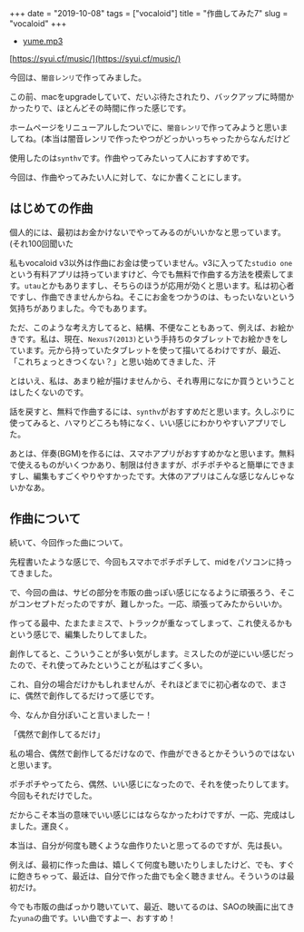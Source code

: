 +++
date = "2019-10-08"
tags = ["vocaloid"]
title = "作曲してみた7"
slug = "vocaloid"
+++

- [yume.mp3](https://syui.cf/music/yume_renri.mp3)

[https://syui.cf/music/](https://syui.cf/music/)

今回は、`闇音レンリ`で作ってみました。

この前、macをupgradeしていて、だいぶ待たされたり、バックアップに時間かかったりで、ほとんどその時間に作った感じです。

ホームページをリニューアルしたついでに、`闇音レンリ`で作ってみようと思いましてね。(本当は闇音レンリで作ったやつがどっかいっちゃったからなんだけど

使用したのは`synthv`です。作曲やってみたいって人におすすめです。

今回は、作曲やってみたい人に対して、なにか書くことにします。

## はじめての作曲

個人的には、最初はお金かけないでやってみるのがいいかなと思っています。(それ100回聞いた

私もvocaloid v3以外は作曲にお金は使っていません。v3に入ってた`studio one`という有料アプリは持っていますけど、今でも無料で作曲する方法を模索してます。`utau`とかもありますし、そちらのほうが応用が効くと思います。私は初心者ですし、作曲できませんからね。そこにお金をつかうのは、もったいないという気持ちがありました。今でもあります。

ただ、このような考え方してると、結構、不便なこともあって、例えば、お絵かきです。私は、現在、`Nexus7(2013)`という手持ちのタブレットでお絵かきをしています。元から持っていたタブレットを使って描いてるわけですが、最近、「これちょっときつくない？」と思い始めてきました、汗

とはいえ、私は、あまり絵が描けませんから、それ専用になにか買うということはしたくないのです。

話を戻すと、無料で作曲するには、`synthv`がおすすめだと思います。久しぶりに使ってみると、ハマりどころも特になく、いい感じにわかりやすいアプリでした。

あとは、伴奏(BGM)を作るには、スマホアプリがおすすめかなと思います。無料で使えるものがいくつかあり、制限は付きますが、ポチポチやると簡単にできますし、編集もすごくやりやすかったです。大体のアプリはこんな感じなんじゃないかなあ。

## 作曲について

続いて、今回作った曲について。

先程書いたような感じで、今回もスマホでポチポチして、midをパソコンに持ってきました。

で、今回の曲は、サビの部分を市販の曲っぽい感じになるように頑張ろう、そこがコンセプトだったのですが、難しかった。一応、頑張ってみたからいいか。

作ってる最中、たまたまミスで、トラックが重なってしまって、これ使えるかもという感じで、編集したりしてました。

創作してると、こういうことが多い気がします。ミスしたのが逆にいい感じだったので、それ使ってみたということが私はすごく多い。

これ、自分の場合だけかもしれませんが、それほどまでに初心者なので、まさに、偶然で創作してるだけって感じです。

今、なんか自分ぽいこと言いましたー！

「偶然で創作してるだけ」

私の場合、偶然で創作してるだけなので、作曲ができるとかそういうのではないと思います。

ポチポチやってたら、偶然、いい感じになったので、それを使ったりしてます。今回もそれだけでした。

だからこそ本当の意味でいい感じにはならなかったわけですが、一応、完成はしました。運良く。

本当は、自分が何度も聴くような曲作りたいと思ってるのですが、先は長い。

例えば、最初に作った曲は、嬉しくて何度も聴いたりしましたけど、でも、すぐに飽きちゃって、最近は、自分で作った曲でも全く聴きません。そういうのは最初だけ。

今でも市販の曲ばっかり聴いていて、最近、聴いてるのは、SAOの映画に出てきた`yuna`の曲です。いい曲ですよー、おすすめ！

